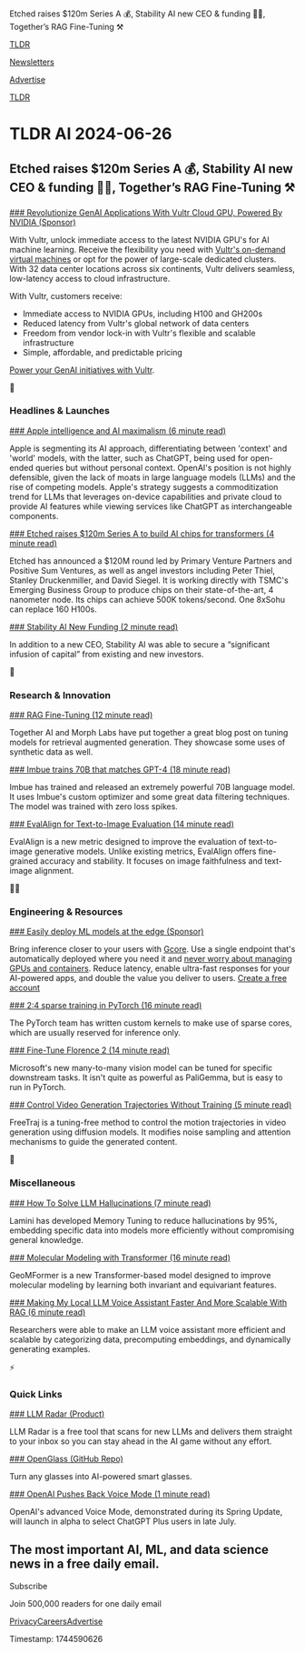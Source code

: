 Etched raises $120m Series A 💰, Stability AI new CEO & funding 🧑‍💻, Together’s RAG Fine-Tuning ⚒️

[TLDR](/)

[Newsletters](/newsletters)

[Advertise](https://advertise.tldr.tech/)

[TLDR](/)

# TLDR AI 2024-06-26

## Etched raises $120m Series A 💰, Stability AI new CEO & funding 🧑‍💻, Together’s RAG Fine-Tuning ⚒️

### 

[### Revolutionize GenAI Applications With Vultr Cloud GPU, Powered By NVIDIA (Sponsor)](https://www.vultr.com/products/cloud-gpu/?utm_medium=paidmedia&utm_source=newsletter&utm_campaign=tldr)

With Vultr, unlock immediate access to the latest NVIDIA GPU's for AI machine learning. Receive the flexibility you need with [Vultr's on-demand virtual machines](https://links.tldrnewsletter.com/KYOrf4) or opt for the power of large-scale dedicated clusters. With 32 data center locations across six continents, Vultr delivers seamless, low-latency access to cloud infrastructure.

With Vultr, customers receive:

* Immediate access to NVIDIA GPUs, including H100 and GH200s
* Reduced latency from Vultr's global network of data centers
* Freedom from vendor lock-in with Vultr's flexible and scalable infrastructure
* Simple, affordable, and predictable pricing

[Power your GenAI initiatives with Vultr](https://links.tldrnewsletter.com/KYOrf4).

🚀

### Headlines & Launches

[### Apple intelligence and AI maximalism (6 minute read)](https://www.ben-evans.com/benedictevans/2024/06/20/apple-intelligence?utm_source=tldrai)

Apple is segmenting its AI approach, differentiating between 'context' and 'world' models, with the latter, such as ChatGPT, being used for open-ended queries but without personal context. OpenAI's position is not highly defensible, given the lack of moats in large language models (LLMs) and the rise of competing models. Apple's strategy suggests a commoditization trend for LLMs that leverages on-device capabilities and private cloud to provide AI features while viewing services like ChatGPT as interchangeable components.

[### Etched raises $120m Series A to build AI chips for transformers (4 minute read)](https://techcrunch.com/2024/06/25/etched-is-building-an-ai-chip-that-only-runs-transformer-models/?utm_source=tldrai)

Etched has announced a $120M round led by Primary Venture Partners and Positive Sum Ventures, as well as angel investors including Peter Thiel, Stanley Druckenmiller, and David Siegel. It is working directly with TSMC's Emerging Business Group to produce chips on their state-of-the-art, 4 nanometer node. Its chips can achieve 500K tokens/second. One 8xSohu can replace 160 H100s.

[### Stability AI New Funding (2 minute read)](https://stability.ai/news/stability-ai-secures-significant-new-investment?utm_source=tldrai)

In addition to a new CEO, Stability AI was able to secure a “significant infusion of capital” from existing and new investors.

🧠

### Research & Innovation

[### RAG Fine-Tuning (12 minute read)](https://www.together.ai/blog/rag-fine-tuning?utm_source=tldrai)

Together AI and Morph Labs have put together a great blog post on tuning models for retrieval augmented generation. They showcase some uses of synthetic data as well.

[### Imbue trains 70B that matches GPT-4 (18 minute read)](https://imbue.com/research/70b-intro/?utm_source=tldrai)

Imbue has trained and released an extremely powerful 70B language model. It uses Imbue's custom optimizer and some great data filtering techniques. The model was trained with zero loss spikes.

[### EvalAlign for Text-to-Image Evaluation (14 minute read)](https://arxiv.org/abs/2406.16562v1?utm_source=tldrai)

EvalAlign is a new metric designed to improve the evaluation of text-to-image generative models. Unlike existing metrics, EvalAlign offers fine-grained accuracy and stability. It focuses on image faithfulness and text-image alignment.

👨‍💻

### Engineering & Resources

[### Easily deploy ML models at the edge (Sponsor)](https://gcore.com/inference-at-the-edge?utm_source=tldrai)

Bring inference closer to your users with [Gcore](https://gcore.com/inference-at-the-edge). Use a single endpoint that's automatically deployed where you need it and [never worry about managing GPUs and containers](https://gcore.com/inference-at-the-edge). Reduce latency, enable ultra-fast responses for your AI-powered apps, and double the value you deliver to users. [Create a free account](https://gcore.com/inference-at-the-edge)

[### 2:4 sparse training in PyTorch (16 minute read)](https://pytorch.org/blog/accelerating-neural-network-training/?utm_source=tldrai)

The PyTorch team has written custom kernels to make use of sparse cores, which are usually reserved for inference only.

[### Fine-Tune Florence 2 (14 minute read)](https://huggingface.co/blog/finetune-florence2?utm_source=tldrai)

Microsoft's new many-to-many vision model can be tuned for specific downstream tasks. It isn't quite as powerful as PaliGemma, but is easy to run in PyTorch.

[### Control Video Generation Trajectories Without Training (5 minute read)](http://haonanqiu.com/projects/FreeTraj.html?utm_source=tldrai)

FreeTraj is a tuning-free method to control the motion trajectories in video generation using diffusion models. It modifies noise sampling and attention mechanisms to guide the generated content.

🎁

### Miscellaneous

[### How To Solve LLM Hallucinations (7 minute read)](https://morethanmoore.substack.com/p/how-to-solve-llm-hallucinations?utm_source=tldrai)

Lamini has developed Memory Tuning to reduce hallucinations by 95%, embedding specific data into models more efficiently without compromising general knowledge.

[### Molecular Modeling with Transformer (16 minute read)](https://arxiv.org/abs/2406.16853v1?utm_source=tldrai)

GeoMFormer is a new Transformer-based model designed to improve molecular modeling by learning both invariant and equivariant features.

[### Making My Local LLM Voice Assistant Faster And More Scalable With RAG (6 minute read)](https://johnthenerd.com/blog/faster-local-llm-assistant/?utm_source=tldrai)

Researchers were able to make an LLM voice assistant more efficient and scalable by categorizing data, precomputing embeddings, and dynamically generating examples.

⚡️

### Quick Links

[### LLM Radar (Product)](https://llmradar.ai/?utm_source=tldrai)

LLM Radar is a free tool that scans for new LLMs and delivers them straight to your inbox so you can stay ahead in the AI game without any effort.

[### OpenGlass (GitHub Repo)](https://github.com/BasedHardware/OpenGlass?utm_source=tldrai)

Turn any glasses into AI-powered smart glasses.

[### OpenAI Pushes Back Voice Mode (1 minute read)](https://threadreaderapp.com/thread/1805716393524183136.html?utm_source=tldrai)

OpenAI's advanced Voice Mode, demonstrated during its Spring Update, will launch in alpha to select ChatGPT Plus users in late July.

## The most important AI, ML, and data science news in a free daily email.

Subscribe

Join 500,000 readers for one daily email

[Privacy](/privacy)[Careers](https://jobs.ashbyhq.com/tldr.tech)[Advertise](/ai/advertise)

Timestamp: 1744590626